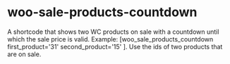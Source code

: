 # woo-sale-products-countdown
A shortcode that shows two WC products on sale with a countdown until which the sale price is valid.
Example: [woo_sale_products_countdown first_product='31' second_product='15' ].
Use the ids of two products that are on sale.
